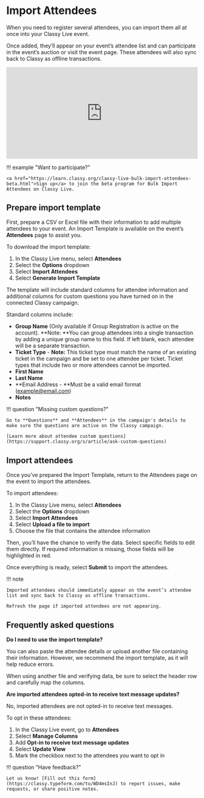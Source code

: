 # Import Attendees

When you need to register several attendees, you can import them all at once into your Classy Live event.

Once added, they’ll appear on your event’s attendee list and can participate in the event’s auction or visit the event page. These attendees will also sync back to Classy as offline transactions.

<div style="position: relative; padding-bottom: 47.745358090185675%; height: 0;"><iframe src="https://www.loom.com/embed/4261e978fce0474190966771acc3be47?sid=878ea853-2b34-44f8-818b-21e1941dee8a" frameborder="0" webkitallowfullscreen mozallowfullscreen allowfullscreen style="position: absolute; top: 0; left: 0; width: 100%; height: 100%;"></iframe></div>

!!! example "Want to participate?"

    <a href="https://learn.classy.org/classy-live-bulk-import-attendees-beta.html">Sign up</a> to join the beta program for Bulk Import Attendees on Classy Live.

## Prepare import template

First, prepare a CSV or Excel file with their information to add multiple attendees to your event. An Import Template is available on the event’s **Attendees** page to assist you.

To download the import template:

1. In the Classy Live menu, select **Attendees**
2. Select the **Options** dropdown
3. Select **Import Attendees**
4. Select **Generate Import Template**

The template will include standard columns for attendee information and additional columns for custom questions you have turned on in the connected Classy campaign.

Standard columns include:

- **Group Name** (Only available if Group Registration is active on the account). **Note: **You can group attendees into a single transaction by adding a unique group name to this field. If left blank, each attendee will be a separate transaction.
- **Ticket Type** - **Note:** This ticket type must match the name of an existing ticket in the campaign and be set to one attendee per ticket. Ticket types that include two or more attendees cannot be imported.
- **First Name**
- **Last Name**
- **Email Address - **Must be a valid email format (example@email.com)
- **Notes**

!!! question "Missing custom questions?"

    Go to **Questions** and **Attendees** in the campaign's details to make sure the questions are active on the Classy campaign.

    [Learn more about attendee custom questions](https://support.classy.org/s/article/ask-custom-questions)

## Import attendees

Once you’ve prepared the Import Template, return to the Attendees page on the event to import the attendees.

To import attendees:

1. In the Classy Live menu, select **Attendees**
2. Select the **Options** dropdown
3. Select **Import Attendees**
4. Select **Upload a file to import**
5. Choose the file that contains the attendee information

Then, you’ll have the chance to verify the data. Select specific fields to edit them directly. If required information is missing, those fields will be highlighted in red.

Once everything is ready, select **Submit** to import the attendees.

!!! note

    Imported attendees should immediately appear on the event’s attendee list and sync back to Classy as offline transactions.

    Refresh the page if imported attendees are not appearing.

## Frequently asked questions

**Do I need to use the import template?**

You can also paste the attendee details or upload another file containing their information. However, we recommend the import template, as it will help reduce errors.

When using another file and verifying data, be sure to select the header row and carefully map the columns.

**Are imported attendees opted-in to receive text message updates?**

No, imported attendees are not opted-in to receive text messages.

To opt in these attendees:

1. In the Classy Live event, go to **Attendees**
2. Select **Manage Columns**
3. Add **Opt-in to receive text message updates**
4. Select **Update View**
5. Mark the checkbox next to the attendees you want to opt in

!!! question "Have feedback?"

    Let us know! [Fill out this form](https://classy.typeform.com/to/WD4msInJ) to report issues, make requests, or share positive notes.
